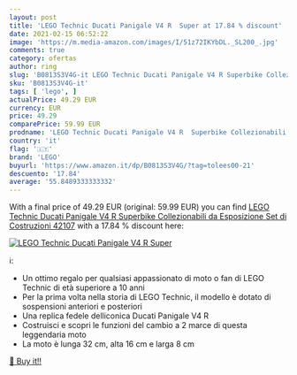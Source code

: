 ```yaml
---
layout: post
title: 'LEGO Technic Ducati Panigale V4 R  Super at 17.84 % discount'
date: 2021-02-15 06:52:22
image: 'https://m.media-amazon.com/images/I/51z72IKYbDL._SL200_.jpg'
comments: true
category: ofertas
author: ring
slug: 'B0813S3V4G-it LEGO Technic Ducati Panigale V4 R Superbike Collezionabili...'
sku: 'B0813S3V4G-it'
tags: [ 'lego', ]
actualPrice: 49.29 EUR
currency: EUR
price: 49.29
comparePrice: 59.99 EUR
prodname: 'LEGO Technic Ducati Panigale V4 R  Superbike Collezionabili da Esposizione  Set di Costruzioni  42107'
country: 'it'
flag: '🇮🇹'
brand: 'LEGO'
buyurl: 'https://www.amazon.it/dp/B0813S3V4G/?tag=tolees00-21'
descuento: '17.84'
average: '55.8489333333332'
---
```


With a final price of 49.29 EUR (original: 59.99 EUR) you can find [LEGO Technic Ducati Panigale V4 R  Superbike Collezionabili da Esposizione  Set di Costruzioni  42107](https://www.amazon.it/dp/B0813S3V4G/?tag=tolees00-21) with a  17.84 % discount here:

[![LEGO Technic Ducati Panigale V4 R  Super](https://m.media-amazon.com/images/I/51z72IKYbDL._SL200_.jpg)](https://www.amazon.it/dp/B0813S3V4G/?tag=tolees00-21)

ℹ️:

- Un ottimo regalo per qualsiasi appassionato di moto o fan di LEGO Technic di età superiore a 10 anni
- Per la prima volta nella storia di LEGO Technic, il modello è dotato di sospensioni anteriori e posteriori
- Una replica fedele delliconica Ducati Panigale V4 R
- Costruisci e scopri le funzioni del cambio a 2 marce di questa leggendaria moto
- La moto è lunga 32 cm, alta 16 cm e larga 8 cm

[🛒 Buy it!!](https://www.amazon.it/dp/B0813S3V4G/?tag=tolees00-21)
